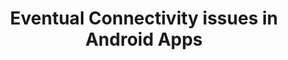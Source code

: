 ---
title: Eventual Connectivity issues in Android Apps
description: |
  Study on "Eventual Connectivity" Issues exhibited by Android apps in-the-wild. By manually executing and inspecting 50 open source Android apps we build a catalog of (i) bad practices/issues, and (ii) hybrid practices that are exhibited dynamically by Android apps and could affect users perceived quality. The execution was based on 986 scenarios we designed (in total) for the 50 apps. We found 316 instances of 10 categories of ``eventual connectivity'' issues (which account for an average of 6.32 issues per app), and 4 instances of two categories of hybrid practices.

people:
  - mastCamilo
  - udgMichael
  - facultyMario

topic: Evolution and Maintenance of Android Apps
link: http://ml-papers.gitlab.io/android.connectivity-2017/online-appendix/
layout: project
---